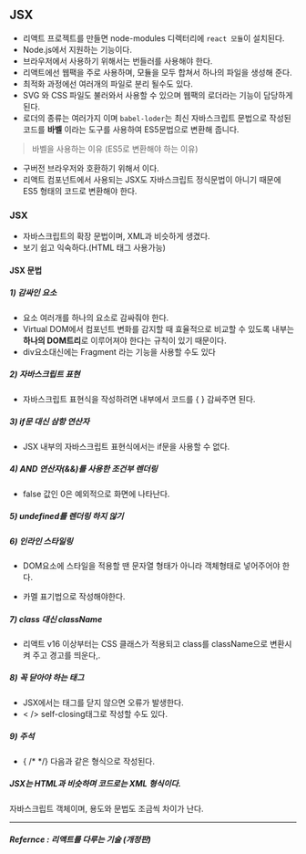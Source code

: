 ## JSX

- 리액트 프로젝트를 만들면 node-modules 디렉터리에 `react 모듈`이 설치된다.
- Node.js에서 지원하는 기능이다.
- 브라우저에서 사용하기 위해서는 번들러를 사용해야 한다.
- 리액트에선 웹팩을 주로 사용하며, 모듈을 모두 합쳐서 하나의 파일을 생성해 준다.
- 최적화 과정에선 여러개의 파일로 분리 될수도 있다.
- SVG 와 CSS 파일도 불러와서 사용할 수 있으며 웹팩의 로더라는 기능이 담당하게 된다.
- 로더의 종류는 여러가지 이며 `babel-loder`는 최신 자바스크립트 문법으로 작성된 코드를 **바벨** 이라는 도구를 사용하여 ES5문법으로 변환해 줍니다.



> 바벨을 사용하는 이유 (ES5로 변환해야 하는 이유)

- 구버전 브라우저와 호환하기 위해서 이다.
- 리액트 컴포넌트에서 사용되는 JSX도 자바스크립트 정식문법이 아니기 때문에 ES5 형태의 코드로 변환해야 한다.



### JSX

- 자바스크립트의 확장 문법이며, XML과 비슷하게 생겼다.
- 보기 쉽고 익숙하다.(HTML 태그 사용가능)



#### JSX 문법

##### 1) 감싸인 요소

- 요소 여러개를 하나의 요소로 감싸줘야 한다.
- Virtual DOM에서 컴포넌트 변화를 감지할 때 효율적으로 비교할 수 있도록 내부는 **하나의 DOM트리**로 이루어져야 한다는 규칙이 있기 때문이다.
- div요소대신에는 Fragment 라는 기능을 사용할 수도 있다

##### 2) 자바스크립트 표현
- 자바스크립트 표현식을 작성하려면 내부에서 코드를 { } 감싸주면 된다.
##### 3)  if문 대신 삼항 연산자

- JSX 내부의 자바스크립트 표현식에서는 if문을 사용할 수 없다.

##### 4) AND 연산자(&&)를 사용한 조건부 렌더링

- false 값인 0은 예외적으로 화면에 나타난다.

##### 5) undefined를 렌더링 하지 않기

##### 6) 인라인 스타일링

- DOM요소에 스타일을 적용할 땐 문자열 형태가 아니라 객체형태로 넣어주어야 한다.

- 카멜 표기법으로 작성해야한다.

##### 7) class 대신 className

- 리액트 v16 이상부터는 CSS 클래스가 적용되고 class를  className으로 변환시켜 주고 경고를 띄운다,.

##### 8)  꼭 닫아야 하는 태그

- JSX에서는 태그를 닫지 않으면 오류가 발생한다.
- < /> self-closing태그로 작성할 수도 있다.

##### 9)  주석

- { /* */} 다음과 같은 형식으로 작성된다.



##### JSX는 HTML과 비슷하며 코드로는 XML 형식이다.

자바스크립트 객체이며, 용도와 문법도 조금씩 차이가 난다.



<hr>

##### Refernce : 리액트를 다루는 기술 (개정판)